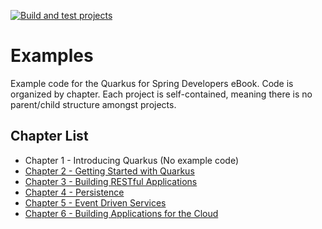 [![Build and test projects](https://github.com/quarkus-for-spring-developers/examples/actions/workflows/build-test-projects.yml/badge.svg)](https://github.com/quarkus-for-spring-developers/examples/actions/workflows/build-test-projects.yml)

# Examples
Example code for the Quarkus for Spring Developers eBook. Code is organized by chapter. Each project is self-contained, meaning there is no parent/child structure amongst projects.

## Chapter List
- Chapter 1 - Introducing Quarkus (No example code)
- [Chapter 2 - Getting Started with Quarkus](chapter-2/README.md)
- [Chapter 3 - Building RESTful Applications](chapter-3/)
- [Chapter 4 - Persistence](chapter-4/)
- [Chapter 5 - Event Driven Services](chapter-5/)
- [Chapter 6 - Building Applications for the Cloud](chapter-6/)
